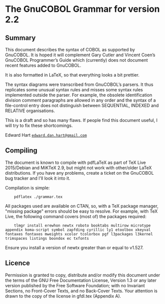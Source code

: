 # The GnuCOBOL Grammar for version 2.2

## Summary

This document describes the syntax of COBOL as supported by GnuCOBOL. It is
hoped it will complement Gary Cutler and Vincent Coen’s GnuCOBOL Programmer’s
Guide which (currently) does not document recent features added to GnuCOBOL.

It is also formatted in LaTeX, so that everything looks a bit prettier.

The syntax diagrams were transcribed from GnuCOBOL’s parsers. It thus replicates
some unusual syntax rules and misses some syntax rules implemented outside the
parser. For example, the obsolete identification division comment paragraphs are
allowed in any order and the syntax of a file-control entry does not distinguish
between SEQUENTIAL, INDEXED and RELATIVE organisations.

This is a draft and so has many flaws. If people find this document useful, I
will try to fix these shortcomings.

Edward Hart
[`edward.dan.hart@gmail.com`](mailto:edward.dan.hart@gmail.com)

## Compiling

The document is known to compile with pdfLaTeX as part of TeX Live 2015/Debian
and MiKTeX 2.9, but might not work with other/older LaTeX distributions. If you
have any problems, create a ticket on the GnuCOBOL bug tracker and I'll look it
into it.

Compilation is simple:

~~~~
    pdflatex ./grammar.tex
~~~~

All packages used are available on CTAN, so, with a TeX package manager,
"missing package" errors should be easy to resolve. For example, with TeX Live,
the following command covers (most of) the packages required:

~~~~
    tlmgr install erewhon newtx roboto booktabs multirow microtype appendix koma-script symbol zapfding cyrillic ly1 etoolbox xkeyval fontaxes fontaxes mweights xcolor tcolorbox pgf l3packages l3kernel trimspaces listings boondox ec txfonts
~~~~

Ensure you install a version of newtx greater than or equal to v1.527.

## Licence

Permission is granted to copy, distribute and/or modify this document under the
terms of the GNU Free Documentation License, Version 1.3 or any later version
published by the Free Software Foundation; with no Invariant Sections, no
Front-Cover Texts, and no Back-Cover Texts. Your attention is drawn to the copy
of the license in gfdl.tex (Appendix A).
